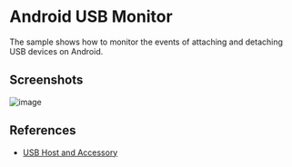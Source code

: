 Android USB Monitor
=======================================================================

The sample shows how to monitor the events of attaching and detaching USB devices on Android.

Screenshots
-----------
![image](http://www.codepool.biz/wp-content/uploads/2015/01/usb_devices-576x1024.png)

References
-----------------------
* [USB Host and Accessory][1]

[1]:http://developer.android.com/guide/topics/connectivity/usb/index.html

